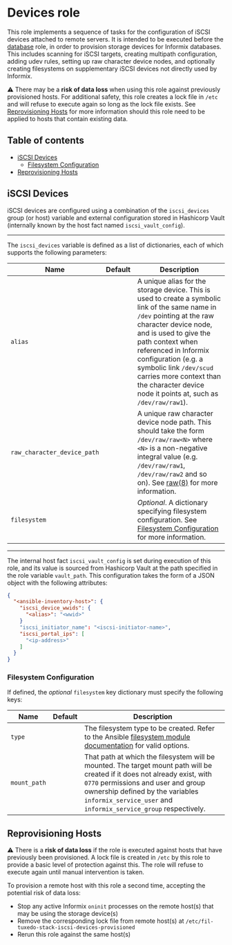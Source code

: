 # Devices role

This role implements a sequence of tasks for the configuration of iSCSI devices attached to remote servers. It is intended to be executed before the [database](/roles/database/README.md) role, in order to provision storage devices for Informix databases. This includes scanning for iSCSI targets, creating multipath configuration, adding udev rules, setting up raw character device nodes, and optionally creating filesystems on supplementary iSCSI devices not directly used by Informix.

:warning: There may be a **risk of data loss** when using this role against previously provisioned hosts. For additional safety, this role creates a lock file in `/etc` and will refuse to execute again so long as the lock file exists. See [Reprovisioning Hosts](#reprovisioning-hosts) for more information should this role need to be applied to hosts that contain existing data.

## Table of contents

* [iSCSI Devices][1]
  * [Filesystem Configuration][2]
* [Reprovisioning Hosts][3]

[1]: #iscsi-devices
[2]: #filesystem-configuration
[3]: #reprovisioning-hosts

## iSCSI Devices

iSCSI devices are configured using a combination of the `iscsi_devices` group (or host) variable and external configuration stored in Hashicorp Vault (internally known by the host fact named `iscsi_vault_config`).

---

The `iscsi_devices` variable is defined as a list of dictionaries, each of which supports the following parameters:

| Name                        | Default | Description                                                                           |
|-----------------------------|---------|---------------------------------------------------------------------------------------|
| `alias`                     |         | A unique alias for the storage device. This is used to create a symbolic link of the same name in `/dev` pointing at the raw character device node, and is used to give the path context when referenced in Informix configuration (e.g. a symbolic link `/dev/scud` carries more context than the character device node it points at, such as `/dev/raw/raw1`). |
| `raw_character_device_path` |         | A unique raw character device node path. This should take the form `/dev/raw/raw<N>` where `<N>` is a non-negative integral value (e.g. `/dev/raw/raw1`, `/dev/raw/raw2` and so on). See [raw(8)](https://www.man7.org/linux/man-pages/man8/raw.8.html) for more information. |
| `filesystem`                |         | _Optional_. A dictionary specifying filesystem configuration. See [Filesystem Configuration][2] for more information. |

---

The internal host fact `iscsi_vault_config` is set during execution of this role, and its value is sourced from Hashicorp Vault at the path specified in the role variable `vault_path`. This configuration takes the form of a JSON object with the following attributes:

```json
{
  "<ansible-inventory-host>": {
    "iscsi_device_wwids": {
      "<alias>": "<wwid>"
    }
    "iscsi_initiator_name": "<iscsi-initiator-name>",
    "iscsi_portal_ips": [
      "<ip-address>"
    ]
  }
}
```

### Filesystem Configuration

If defined, the _optional_ `filesystem` key dictionary must specify the following keys:

| Name         | Default | Description                                                                           |
|--------------|---------|---------------------------------------------------------------------------------------|
| `type`       |         | The filesystem type to be created. Refer to the Ansible [filesystem module documentation](https://docs.ansible.com/ansible/latest/collections/community/general/filesystem_module.html) for valid options. |
| `mount_path` |         | That path at which the filesystem will be mounted. The target mount path will be created if it does not already exist, with `0770` permissions and user and group ownership defined by the variables `informix_service_user` and `informix_service_group` respectively. |

## Reprovisioning Hosts

:warning: There is a **risk of data loss** if the role is executed against hosts that have previously been provisioned. A lock file is created in `/etc` by this role to provide a basic level of protection against this. The role will refuse to execute again until manual intervention is taken.

To provision a remote host with this role a second time, accepting the potential risk of data loss:

* Stop any active Informix `oninit` processes on the remote host(s) that may be using the storage device(s)
* Remove the corresponding lock file from remote host(s) at `/etc/fil-tuxedo-stack-iscsi-devices-provisioned`
* Rerun this role against the same host(s)

